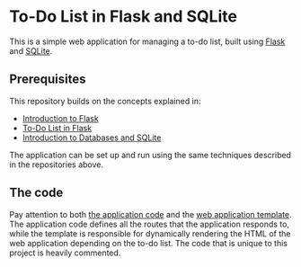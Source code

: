 # To-Do List in Flask and SQLite

This is a simple web application for managing a to-do list, built using
[Flask](https://flask.palletsprojects.com/) and
[SQLite](https://www.sqlite.org/).

## Prerequisites

This repository builds on the concepts explained in:

- [Introduction to Flask](https://github.com/francescomari/flask-introduction)
- [To-Do List in Flask](https://github.com/francescomari/flask-todo)
- [Introduction to Databases and SQLite](https://github.com/francescomari/sqlite-todo)

The application can be set up and run using the same techniques described in the
repositories above.

## The code

Pay attention to both [the application code](app.py) and the
[web application template](templates/index.html). The application code defines
all the routes that the application responds to, while the template is
responsible for dynamically rendering the HTML of the web application depending
on the to-do list. The code that is unique to this project is heavily commented.

